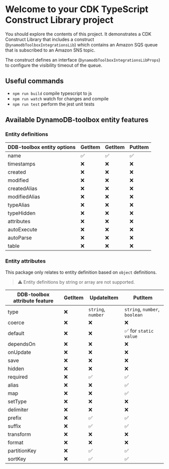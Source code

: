 # Welcome to your CDK TypeScript Construct Library project

You should explore the contents of this project. It demonstrates a CDK Construct Library that includes a construct (`DynamodbToolboxIntegrationsLib`)
which contains an Amazon SQS queue that is subscribed to an Amazon SNS topic.

The construct defines an interface (`DynamodbToolboxIntegrationsLibProps`) to configure the visibility timeout of the queue.

## Useful commands

* `npm run build`   compile typescript to js
* `npm run watch`   watch for changes and compile
* `npm run test`    perform the jest unit tests

## Available DynamoDB-toolbox entity features

### Entity definitions

| DDB-toolbox entity options | GetItem            | GetItem            | PutItem            |
| -------------------------- | ------------------ | ------------------ | ------------------ |
| name                       | :white_check_mark: | :white_check_mark: | :white_check_mark: |
| timestamps                 | :x:                | :x:                | :x:                |
| created                    | :x:                | :x:                | :x:                |
| modified                   | :x:                | :x:                | :x:                |
| createdAlias               | :x:                | :x:                | :x:                |
| modifiedAlias              | :x:                | :x:                | :x:                |
| typeAlias                  | :x:                | :x:                | :x:                |
| typeHidden                 | :x:                | :x:                | :x:                |
| attributes                 | :x:                | :x:                | :x:                |
| autoExecute                | :x:                | :x:                | :x:                |
| autoParse                  | :x:                | :x:                | :x:                |
| table                      | :x:                | :x:                | :x:                |

### Entity attributes

This package only relates to entity definition based on `object` definitions.

> :warning: Entity definitions by string or array are not supported.

| DDB-toolbox attribute feature | GetItem | UpdateItem         | PutItem                               |
| ----------------------------- | ------- | ------------------ | ------------------------------------- |
| type                          | :x:     | `string`, `number` | `string`, `number`, `boolean`         |
| coerce                        | :x:     | :x:                | :x:                                   |
| default                       | :x:     | :x:                | :white_check_mark: for `static value` |
| dependsOn                     | :x:     | :x:                | :x:                                   |
| onUpdate                      | :x:     | :x:                | :x:                                   |
| save                          | :x:     | :x:                | :x:                                   |
| hidden                        | :x:     | :x:                | :x:                                   |
| required                      | :x:     | :white_check_mark: | :white_check_mark:                    |
| alias                         | :x:     | :x:                | :white_check_mark:                    |
| map                           | :x:     | :x:                | :white_check_mark:                    |
| setType                       | :x:     | :x:                | :x:                                   |
| delimiter                     | :x:     | :x:                | :x:                                   |
| prefix                        | :x:     | :white_check_mark: | :white_check_mark:                    |
| suffix                        | :x:     | :white_check_mark: | :white_check_mark:                    |
| transform                     | :x:     | :x:                | :x:                                   |
| format                        | :x:     | :x:                | :x:                                   |
| partitionKey                  | :x:     | :white_check_mark: | :white_check_mark:                    |
| sortKey                       | :x:     | :white_check_mark: | :white_check_mark:                    |
